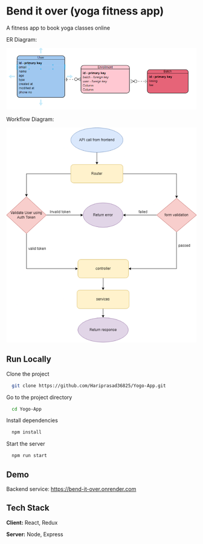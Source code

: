 # Bend it over (yoga fitness app)

A fitness app to book yoga classes online

ER Diagram:

![Er diagram](https://github.com/Hariprasad36825/Yogo-App/blob/master/readme%20images/ER-diagram.png)

Workflow Diagram:

![worflow](https://github.com/Hariprasad36825/Yogo-App/blob/master/readme%20images/worflow.png)

## Run Locally

Clone the project

```bash
  git clone https://github.com/Hariprasad36825/Yogo-App.git
```

Go to the project directory

```bash
  cd Yogo-App
```

Install dependencies

```bash
  npm install
```

Start the server

```bash
  npm run start
```

## Demo

Backend service: https://bend-it-over.onrender.com

## Tech Stack

**Client:** React, Redux

**Server:** Node, Express
